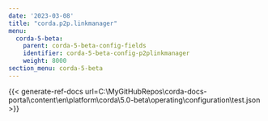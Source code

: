```yaml
---
date: '2023-03-08'
title: "corda.p2p.linkmanager"
menu:
  corda-5-beta:
    parent: corda-5-beta-config-fields
    identifier: corda-5-beta-config-p2plinkmanager
    weight: 8000
section_menu: corda-5-beta
---
```


{{< generate-ref-docs url=C:\MyGitHubRepos\corda-docs-portal\content\en\platform\corda\5.0-beta\operating\configuration\test.json >}}
